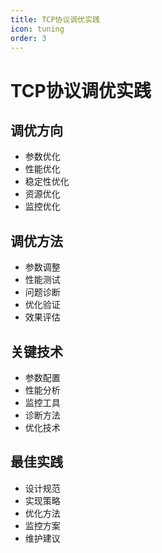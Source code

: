 ```yaml
---
title: TCP协议调优实践
icon: tuning
order: 3
---
```


# TCP协议调优实践

## 调优方向
- 参数优化
- 性能优化
- 稳定性优化
- 资源优化
- 监控优化

## 调优方法
- 参数调整
- 性能测试
- 问题诊断
- 优化验证
- 效果评估

## 关键技术
- 参数配置
- 性能分析
- 监控工具
- 诊断方法
- 优化技术

## 最佳实践
- 设计规范
- 实现策略
- 优化方法
- 监控方案
- 维护建议
